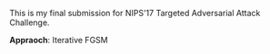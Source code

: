This is my final submission for NIPS'17 Targeted Adversarial Attack Challenge.

**Appraoch**: Iterative FGSM
